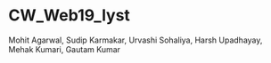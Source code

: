 # CW_Web19_lyst
Mohit Agarwal, Sudip Karmakar, Urvashi Sohaliya, Harsh Upadhayay, Mehak Kumari, Gautam Kumar
